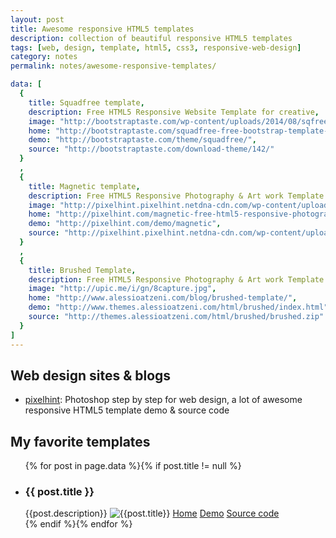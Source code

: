 ```yaml
---
layout: post
title: Awesome responsive HTML5 templates
description: collection of beautiful responsive HTML5 templates
tags: [web, design, template, html5, css3, responsive-web-design]
category: notes
permalink: notes/awesome-responsive-templates/

data: [
  {
    title: Squadfree template,
    description: Free HTML5 Responsive Website Template for creative,
    image: "http://bootstraptaste.com/wp-content/uploads/2014/08/sqfree.jpg",
    home: "http://bootstraptaste.com/squadfree-free-bootstrap-template-creative/",
    demo: "http://bootstraptaste.com/theme/squadfree/",
    source: "http://bootstraptaste.com/download-theme/142/"
  }
  ,
  {
    title: Magnetic template,
    description: Free HTML5 Responsive Photography & Art work Template in white style,
    image: "http://pixelhint.pixelhint.netdna-cdn.com/wp-content/uploads/2014/05/home-portfolio.jpg",
    home: "http://pixelhint.com/magnetic-free-html5-responsive-photography-website-template/",
    demo: "http://pixelhint.com/demo/magnetic",
    source: "http://pixelhint.pixelhint.netdna-cdn.com/wp-content/uploads/2014/05/magnetic.zip"
  }
  ,
  {
    title: Brushed Template,
    description: Free HTML5 Responsive Photography & Art work Template in dark style,
    image: "http://upic.me/i/gn/8capture.jpg",
    home: "http://www.alessioatzeni.com/blog/brushed-template/",
    demo: "http://www.themes.alessioatzeni.com/html/brushed/index.html",
    source: "http://themes.alessioatzeni.com/html/brushed/brushed.zip"
  }
]
---
```


## Web design sites & blogs
- [pixelhint](http://pixelhint.com/): Photoshop step by step for web design, a lot of awesome responsive HTML5 template demo & source code

## My favorite templates
<ul class="my-favorite-templates">
   {% for post in page.data %}{% if post.title != null %}
     <li itemscope>
       <h3>{{ post.title }}</h3>
       {{post.description}}
       <img alt="{{post.title}}" src="{{ post.image }}">
       <a class="pure-button button-small" href="{{ post.home }}"><i class="fa fa-home"></i>Home</a>
       <a class="pure-button button-small" href="{{ post.demo }}"><i class="fa fa-play"></i>Demo</a>
       <a class="pure-button button-small" href="{{ post.source }}"><i class="fa fa-code"></i>Source code</a>
     </li>
   {% endif %}{% endfor %}
 </ul>
